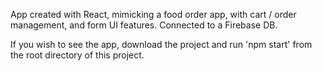 App created with React, mimicking a food order app, with cart / order management, and form UI features. Connected to a Firebase DB. 

If you wish to see the app, download the project and run 'npm start' from the root directory of this project.

